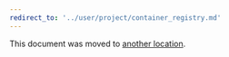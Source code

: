 ```yaml
---
redirect_to: '../user/project/container_registry.md'
---
```


This document was moved to [another location](../user/project/container_registry.md).
